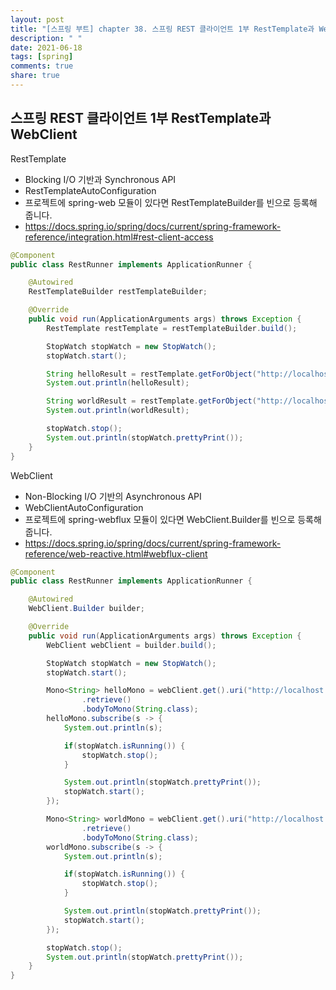 ```yaml
---
layout: post
title: "[스프링 부트] chapter 38. 스프링 REST 클라이언트 1부 RestTemplate과 WebClient"
description: " "
date: 2021-06-18
tags: [spring]
comments: true
share: true
---
```


## 스프링 REST 클라이언트 1부 RestTemplate과 WebClient



RestTemplate

- Blocking I/O 기반과 Synchronous API
- RestTemplateAutoConfiguration
- 프로젝트에 spring-web 모듈이 있다면 RestTemplateBuilder를 빈으로 등록해 줍니다.
- https://docs.spring.io/spring/docs/current/spring-framework-reference/integration.html#rest-client-access

```java
@Component
public class RestRunner implements ApplicationRunner {

    @Autowired
    RestTemplateBuilder restTemplateBuilder;

    @Override
    public void run(ApplicationArguments args) throws Exception {
        RestTemplate restTemplate = restTemplateBuilder.build();

        StopWatch stopWatch = new StopWatch();
        stopWatch.start();

        String helloResult = restTemplate.getForObject("http://localhost:8080/hello", String.class);
        System.out.println(helloResult);

        String worldResult = restTemplate.getForObject("http://localhost:8080/world", String.class);
        System.out.println(worldResult);

        stopWatch.stop();
        System.out.println(stopWatch.prettyPrint());
    }
}
```



WebClient

- Non-Blocking I/O 기반의 Asynchronous API
- WebClientAutoConfiguration
- 프로젝트에 spring-webflux 모듈이 있다면 WebClient.Builder를 빈으로 등록해 줍니다.
- https://docs.spring.io/spring/docs/current/spring-framework-reference/web-reactive.html#webflux-client

```java
@Component
public class RestRunner implements ApplicationRunner {

    @Autowired
    WebClient.Builder builder;

    @Override
    public void run(ApplicationArguments args) throws Exception {
        WebClient webClient = builder.build();

        StopWatch stopWatch = new StopWatch();
        stopWatch.start();

        Mono<String> helloMono = webClient.get().uri("http://localhost:8080/hello")
                .retrieve()
                .bodyToMono(String.class);
        helloMono.subscribe(s -> {
            System.out.println(s);

            if(stopWatch.isRunning()) {
                stopWatch.stop();
            }

            System.out.println(stopWatch.prettyPrint());
            stopWatch.start();
        });

        Mono<String> worldMono = webClient.get().uri("http://localhost:8080/world")
                .retrieve()
                .bodyToMono(String.class);
        worldMono.subscribe(s -> {
            System.out.println(s);

            if(stopWatch.isRunning()) {
                stopWatch.stop();
            }

            System.out.println(stopWatch.prettyPrint());
            stopWatch.start();
        });

        stopWatch.stop();
        System.out.println(stopWatch.prettyPrint());
    }
}
```



